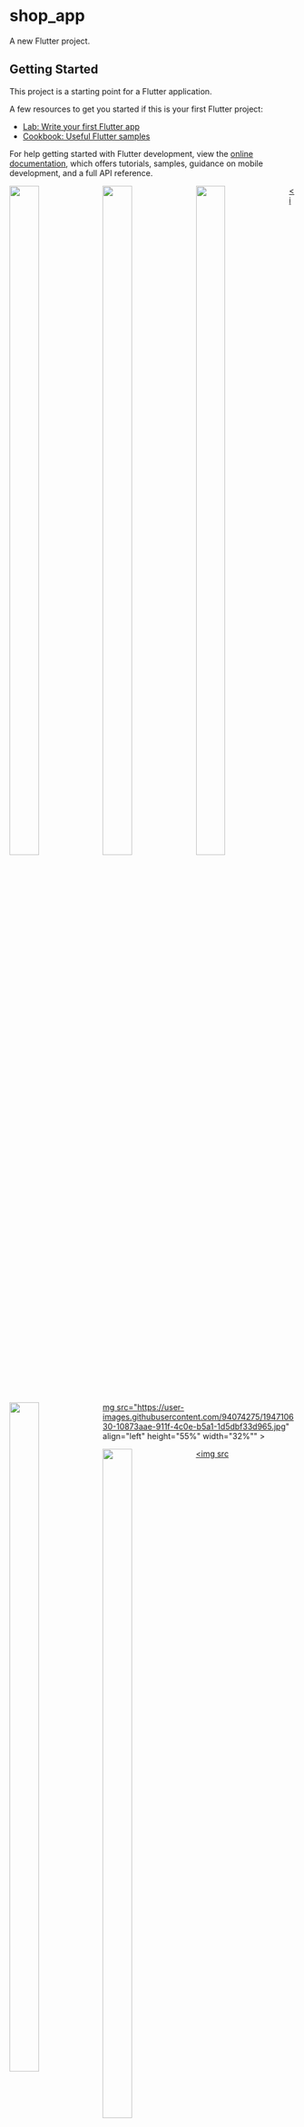 # shop_app

A new Flutter project.

## Getting Started

This project is a starting point for a Flutter application.

A few resources to get you started if this is your first Flutter project:

- [Lab: Write your first Flutter app](https://docs.flutter.dev/get-started/codelab)
- [Cookbook: Useful Flutter samples](https://docs.flutter.dev/cookbook)

For help getting started with Flutter development, view the
[online documentation](https://docs.flutter.dev/), which offers tutorials,
samples, guidance on mobile development, and a full API reference.


<a href="Screenshot_2022-10-08-14-55-45-87_558bf60659145e014b50b35154246f6f"><img src="https://user-images.githubusercontent.com/94074275/194708775-a9fd71cd-6f74-4f3f-9b92-184e147d05cc.jpg" align="left" height="55%" width="32%" ></a>

<a href="Screenshot_2022-10-08-14-54-07-98_558bf60659145e014b50b35154246f6f"><img src="https://user-images.githubusercontent.com/94074275/194708878-07d5de57-a7dd-4569-89b2-87cb9107c385.jpg" align="left" height="55%" width="32%" ></a>

<a href="Screenshot_2022-10-08-14-54-07-98_558bf60659145e014b50b35154246f6f"><img src="https://user-images.githubusercontent.com/94074275/194708919-41a29fb5-4cf9-438c-b3b3-e35a5603c60c.jpg" align="left" height="55%" width="32%" ></a>

<a href="Screenshot_2022-10-08-13-43-59-34_558bf60659145e014b50b35154246f6f"><img src="https://user-images.githubusercontent.com/94074275/194710586-a57e49a5-dd35-4a31-bf7a-800dcd055042.jpg" align="left" height="55%" width="32%" ></a>

<a href="Screenshot_2022-10-08-13-44-34-01_558bf60659145e014b50b35154246f6f"><img src="https://user-images.githubusercontent.com/94074275/194710630-10873aae-911f-4c0e-b5a1-1d5dbf33d965.jpg" align="left" height="55%" width="32%"" ></a>

<a href="Screenshot_2022-10-08-13-45-21-95_558bf60659145e014b50b35154246f6f"><img src="https://user-images.githubusercontent.com/94074275/194710694-4e5e953e-3314-4c5b-8aea-f6de5da6c5de.jpg" align="left" height="55%" width="32%" ></a>

<a href="Screenshot_2022-10-08-13-45-30-18_558bf60659145e014b50b35154246f6f"><img src
